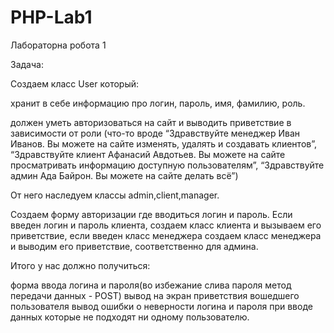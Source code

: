 # PHP-Lab1

Лабораторна робота 1

Задача:

Создаем класс User который:

хранит в себе информацию про логин, пароль, имя, фамилию, роль.

должен уметь авторизоваться на сайт и выводить приветствие в зависимости от роли (что-то вроде “Здравствуйте менеджер Иван Иванов. Вы можете на сайте изменять, удалять и создавать клиентов”, “Здравствуйте клиент Афанасий Авдотьев. Вы можете на сайте просматривать информацию доступную пользователям”, “Здравствуйте админ Ада Байрон. Вы можете на сайте делать всё”)

От него наследуем классы admin,client,manager.

Создаем форму авторизации где вводиться логин и пароль. Если введен логин и пароль клиента, создаем класс клиента и вызываем его приветствие, если введен класс менеджера создаем класс менеджера и выводим его приветствие, соответственно для админа. 

Итого у нас должно получиться: 

форма ввода логина и пароля(во избежание слива пароля метод передачи данных - POST)
вывод на экран приветствия вошедшего пользователя
вывод ошибки о неверности логина и пароля при вводе данных которые не подходят ни одному пользователю.
